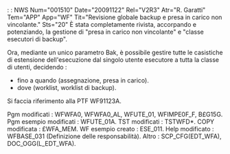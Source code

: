  :  : NWS Num="001510" Date="20091122" Rel="V2R3" Atr="R. Garatti" Tem="APP" App="WF" Tit="Revisione globale backup e presa in carico non vincolante." Sts="20"
È stata completamente rivista, accorpando e potenziando, la gestione di "presa in carico non vincolante" e "classe esecutori di backup".

Ora, mediante un unico parametro Bak, è possibile gestire tutte le casistiche di estensione dell'esecuzione dal singolo utente esecutore a tutta la classe di utenti, decidendo : 
- fino a quando (assegnazione, presa in carico).
- dove (worklist, worklist di backup).

Si faccia riferimento alla PTF WF91123A.

Pgm modificati :  WFWFA0, WFWFA0_AL, WFUTE_01, WFIMPE0F_F, B£G15G.
Pgm esempio modificati :  WFUTE_01A.
TST modificati :  TSTWFD\*.
COPY modificata :  £WFA_MEM.
WF esempio creato :  ESE_011.
Help modificato :  WFBASE_031 (Definizione delle responsabilità).
Altro :  SCP_CFG(EDT_WFA), DOC_OGG(L_EDT_WFA).
